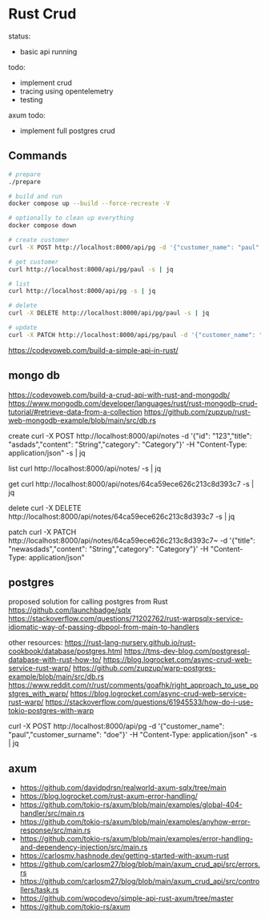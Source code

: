 # Rust Crud

status: 

- basic api running

todo:

- implement crud
- tracing using opentelemetry
- testing

axum todo:
- implement full postgres crud


## Commands

``` bash
# prepare
./prepare

# build and run
docker compose up --build --force-recreate -V

# optionally to clean up everything
docker compose down

# create customer
curl -X POST http://localhost:8000/api/pg -d '{"customer_name": "paul","customer_surname": "doe"}' -H "Content-Type: application/json" -s | jq

# get customer
curl http://localhost:8000/api/pg/paul -s | jq

# list 
curl http://localhost:8000/api/pg -s | jq

# delete 
curl -X DELETE http://localhost:8000/api/pg/paul -s | jq

# update
curl -X PATCH http://localhost:8000/api/pg/paul -d '{"customer_name": "mark","customer_surname": "green"}' -H "Content-Type: application/json" -s | jq


```


https://codevoweb.com/build-a-simple-api-in-rust/

## mongo db
https://codevoweb.com/build-a-crud-api-with-rust-and-mongodb/
https://www.mongodb.com/developer/languages/rust/rust-mongodb-crud-tutorial/#retrieve-data-from-a-collection
https://github.com/zupzup/rust-web-mongodb-example/blob/main/src/db.rs

create
curl -X POST http://localhost:8000/api/notes -d '{"id": "123","title": "asdads","content": "String","category": "Category"}' -H "Content-Type: application/json" -s | jq

list
curl http://localhost:8000/api/notes/ -s | jq

get
curl http://localhost:8000/api/notes/64ca59ece626c213c8d393c7 -s | jq

delete
curl -X DELETE http://localhost:8000/api/notes/64ca59ece626c213c8d393c7 -s | jq

patch
curl -X PATCH http://localhost:8000/api/notes/64ca59ece626c213c8d393c7~ -d '{"title": "newasdads","content": "String","category": "Category"}' -H "Content-Type: application/json"

## postgres 
proposed solution for calling postgres from Rust
https://github.com/launchbadge/sqlx
https://stackoverflow.com/questions/71202762/rust-warpsqlx-service-idiomatic-way-of-passing-dbpool-from-main-to-handlers

other resources:
https://rust-lang-nursery.github.io/rust-cookbook/database/postgres.html
https://tms-dev-blog.com/postgresql-database-with-rust-how-to/
https://blog.logrocket.com/async-crud-web-service-rust-warp/
https://github.com/zupzup/warp-postgres-example/blob/main/src/db.rs
https://www.reddit.com/r/rust/comments/goafhk/right_approach_to_use_postgres_with_warp/
https://blog.logrocket.com/async-crud-web-service-rust-warp/
https://stackoverflow.com/questions/61945533/how-do-i-use-tokio-postgres-with-warp

curl -X POST http://localhost:8000/api/pg -d '{"customer_name": "paul","customer_surname": "doe"}' -H "Content-Type: application/json" -s | jq


## axum
- https://github.com/davidpdrsn/realworld-axum-sqlx/tree/main
- https://blog.logrocket.com/rust-axum-error-handling/
- https://github.com/tokio-rs/axum/blob/main/examples/global-404-handler/src/main.rs
- https://github.com/tokio-rs/axum/blob/main/examples/anyhow-error-response/src/main.rs
- https://github.com/tokio-rs/axum/blob/main/examples/error-handling-and-dependency-injection/src/main.rs
- https://carlosmv.hashnode.dev/getting-started-with-axum-rust
- https://github.com/carlosm27/blog/blob/main/axum_crud_api/src/errors.rs
- https://github.com/carlosm27/blog/blob/main/axum_crud_api/src/controllers/task.rs
- https://github.com/wpcodevo/simple-api-rust-axum/tree/master
- https://github.com/tokio-rs/axum